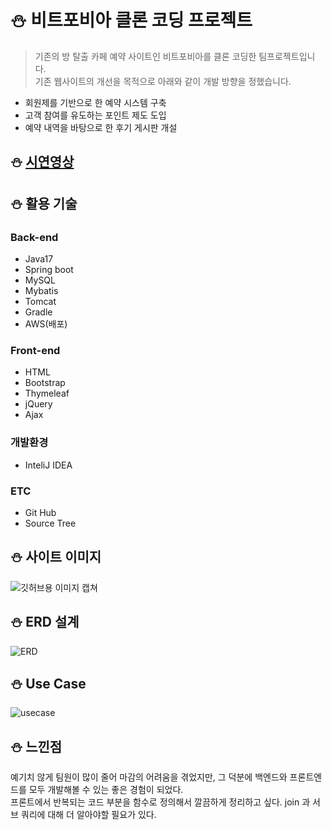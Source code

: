 # :snowman: 비트포비아 클론 코딩 프로젝트
>기존의 방 탈출 카페 예약 사이트인 비트포비아를 클론 코딩한 팀프로젝트입니다.<br>
기존 웹사이트의 개선을 목적으로 아래와 같이 개발 방향을 정했습니다.
* 회원제를 기반으로 한 예약 시스템 구축
* 고객 참여를 유도하는 포인트 제도 도입
* 예약 내역을 바탕으로 한 후기 게시판 개설

  
## :snowman: [시연영상](https://youtu.be/jqKKebv90v0)


## :snowman: 활용 기술
### Back-end
* Java17
* Spring boot
* MySQL
* Mybatis
* Tomcat
* Gradle
* AWS(배포)
### Front-end
* HTML
* Bootstrap
* Thymeleaf
* jQuery
* Ajax
### 개발환경
* InteliJ IDEA
### ETC
* Git Hub
* Source Tree

## :snowman: 사이트 이미지
![깃허브용 이미지 캡쳐](https://github.com/user-attachments/assets/aea8d2b5-4c2c-451d-82b5-a57188979529)

## :snowman: ERD 설계
![ERD](https://github.com/user-attachments/assets/6a7ffbc4-f84c-44ea-b127-cf44809312c1)

## :snowman: Use Case
![usecase](https://github.com/user-attachments/assets/5dc0de6a-221f-45a9-abbd-07b23dcd93af)

## :snowman: 느낀점
예기치 않게 팀원이 많이 줄어 마감의 어려움을 겪었지만, 그 덕분에 백엔드와 프론트엔드를 모두 개발해볼 수 있는 좋은 경험이 되었다.<br>
프론트에서 반복되는 코드 부분을 함수로 정의해서 깔끔하게 정리하고 싶다.
join 과 서브 쿼리에 대해 더 알아야할 필요가 있다.

